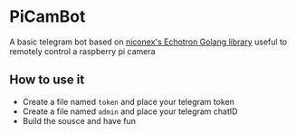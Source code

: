 # PiCamBot
A basic telegram bot based on [niconex's Echotron Golang library](https://github.com/NicoNex/echotron) useful to remotely control a raspberry pi camera

## How to use it

- Create a file named `token` and place your telegram token
- Create a file named `admin` and place your telegram chatID
- Build the sousce and have fun
